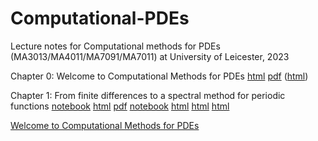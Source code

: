 # Computational-PDEs

Lecture notes for Computational methods for PDEs (MA3013/MA4011/MA7091/MA7011) at University of Leicester, 2023

Chapter 0: Welcome to Computational Methods for PDEs 
[html](output/Chapter0.html) [pdf](output/Chapter0.pdf) 
([html](https://github.com/MarcoFasondini/Computational-PDEs/blob/main/output/Chapter0.html))


Chapter 1: From finite differences to a spectral method for periodic functions 
[notebook](LectureNotes/Chapter1.ipynb) [html](output/Chapter1.html) [pdf](output/Chapter1.pdf) [notebook](https://nbviewer.org/github/MarcoFasondini/Computational-PDEs/blob/main/LectureNotes/Chapter1.ipynb)
[html](http://htmlpreview.github.io/?https://github.com/MarcoFasondini/Computational-PDEs/blob/main/output/Chapter1.html)
[html](https://raw.githack.com/?https://github.com/MarcoFasondini/Computational-PDEs/blob/main/output/Chapter1.html)
[html](https://rawcdn.githack.com/MarcoFasondini/Computational-PDEs/814956af5fb9d64c2c943a0695a357d63ef3a7f5/output/Chapter1.html)

 [Welcome to Computational Methods for PDEs](https://nbviewer.org/github/MarcoFasondini/Computational-PDEs/blob/main/LectureNotes/Welcome_Computational_PDEs.ipynb)